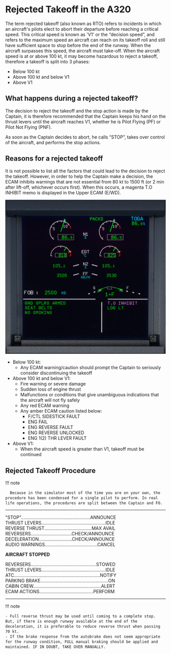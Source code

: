 # Rejected Takeoff in the A320

The term rejected takeoff (also known as RTO) refers to incidents in which an aircraft's pilots elect to abort their departure before reaching a critical speed. This critical speed is known as 'V1' or the “decision speed”, and refers to the maximum speed an aircraft can reach on its takeoff roll and still have sufficient space to stop before the end of the runway. When the aircraft surpasses this speed, the aircraft must take-off. 
When the aircraft speed is at or above 100 kt, it may become hazardous to reject a takeoff, therefore a takeoff is split into 3 phases:  

- Below 100 kt  
- Above 100 kt and below V1  
- Above V1

## What happens during a rejected takeoff?

The decision to reject the takeoff and the stop action is made by the Captain, it is therefore recommended that the Captain keeps his hand on the thrust levers until the aircraft reaches V1, whether he is Pilot Flying (PF) or Pilot Not Flying (PNF).

As soon as the Captain decides to abort, he calls “STOP”, takes over control of the aircraft, and performs the stop actions.

## Reasons for a rejected takeoff  

It is not possible to list all the factors that could lead to the decision to reject the takeoff. However, in order to help the Captain make a decision, the ECAM inhibits warnings that are not essential from 80 kt to 1500 ft (or 2 min after lift-off, whichever occurs first). When this occurs, a magenta T.O INHIBIT memo is displayed in the Upper ECAM (E/WD).

![Upper ECAM T.O INHIBIT](../assets/a32nx-briefing/ecam/Upper-ECAM-t.o-inhibit.jpg "Upper ECAM T.O INHIBIT")

- Below 100 kt:  
    - Any ECAM warning/caution should prompt the Captain to seriously consider discontinuing the takeoff
- Above 100 kt and below V1:  
    - Fire warning or severe damage
    - Sudden loss of engine thrust
    - Malfunctions or conditions that give unambiguous indications that the aircraft will not fly safely
    - Any red ECAM warning
    - Any amber ECAM caution listed below:
        - F/CTL SIDESTICK FAULT
        - ENG FAIL
        - ENG REVERSE FAULT
        - ENG REVERSE UNLOCKED
        - ENG 1(2) THR LEVER FAULT
- Above V1:  
    - When the aircraft speed is greater than V1, takeoff must be continued

## Rejected Takeoff Procedure  

!!! note

      Because in the simulator most of the time you are on your own, the procedure has been condensed for a single pilot to perform. In real life operations, the procedures are split between the Captain and FO. 

---

"STOP"......................................................ANNOUNCE  
THRUST LEVERS..................................................IDLE  
REVERSE THRUST.....................................MAX AVAIL  
REVERSERS................................CHECK/ANNOUNCE  
DECELERATION..........................CHECK/ANNOUNCE  
AUDIO WARNINGS.........................................CANCEL  

**AIRCRAFT STOPPED**  

REVERSERS...................................................STOWED  
THRUST LEVERS..................................................IDLE  
ATC...................................................................NOTIFY  
PARKING BRAKE.....................................................ON  
CABIN CREW.....................................................ALERT  
ECAM ACTIONS..........................................PERFORM  

---

!!! note 

    - Full reverse thrust may be used until coming to a complete stop. But, if there is enough runway available at the end of the deceleration, it is preferable to reduce reverse thrust when passing 70 kt.
    - If the brake response from the autobrake does not seem appropriate for the runway condition, FULL manual braking should be applied and maintained. IF IN DOUBT, TAKE OVER MANUALLY.
